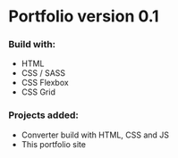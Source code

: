 # Portfolio version 0.1

### Build with:

* HTML
* CSS / SASS
* CSS Flexbox
* CSS Grid

### Projects added:

* Converter build with HTML, CSS and JS
* This portfolio site